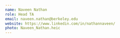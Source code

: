 ```yaml
---
name: Naveen Nathan
role: Head TA
email: naveen.nathan@berkeley.edu
website: https://www.linkedin.com/in/nathannaveen/
photo: Naveen_Nathan.heic
---
```

